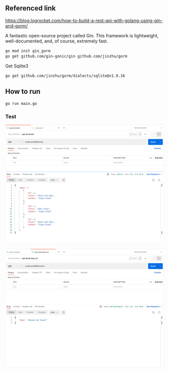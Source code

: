## Referenced link
https://blog.logrocket.com/how-to-build-a-rest-api-with-golang-using-gin-and-gorm/


A fantastic open-source project called Gin.
This framework is lightweight, well-documented, and, of course, extremely fast.

```sh
go mod init gin_gorm
go get github.com/gin-gonic/gin github.com/jinzhu/gorm
```
Get Sqlite3
```sh
go get github.com/jinzhu/gorm/dialects/sqlite@v1.9.16
```


## How to run
```sh
go run main.go
```

### Test

![](img/1.png)

![](img/2.png)